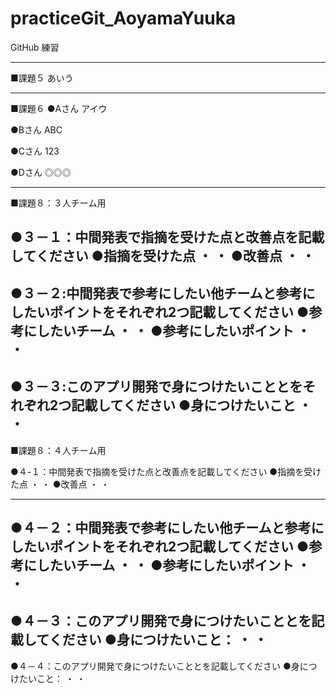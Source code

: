 # practiceGit_AoyamaYuuka
GitHub 練習

------------------------
■課題５
あいう

------------------------
■課題６
●Aさん
アイウ

●Bさん
ABC

●Cさん
123

●Dさん
◎◎◎

------------------------
■課題８：３人チーム用

●３－１：中間発表で指摘を受けた点と改善点を記載してください
●指摘を受けた点
・
・
●改善点
・
・
------------------------
●３－２:中間発表で参考にしたい他チームと参考にしたいポイントをそれぞれ2つ記載してください
●参考にしたいチーム
・
・
●参考にしたいポイント
・
・
------------------------
●３－３:このアプリ開発で身につけたいこととをそれぞれ2つ記載してください
●身につけたいこと
・
・
------------------------
■課題８：４人チーム用

●４-１：中間発表で指摘を受けた点と改善点を記載してください
●指摘を受けた点
・
・
●改善点
・
・

------------------------
●４－２：中間発表で参考にしたい他チームと参考にしたいポイントをそれぞれ2つ記載してください
●参考にしたいチーム
・
・
●参考にしたいポイント
・
・
------------------------
●４－３：このアプリ開発で身につけたいこととを記載してください
●身につけたいこと：
・
・
------------------------
●４－４：このアプリ開発で身につけたいこととを記載してください
●身につけたいこと：
・
・